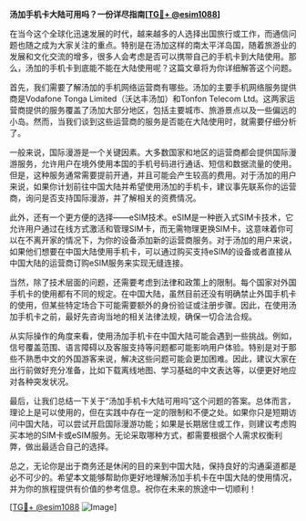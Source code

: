 **汤加手机卡大陆可用吗？一份详尽指南[[TG💪+ @esim1088](https://t.me/s/esim1088)]**

在当今这个全球化迅速发展的时代，越来越多的人选择出国旅行或工作，而通信问题也随之成为大家关注的重点。特别是在汤加这样的南太平洋岛国，随着旅游业的发展和文化交流的增多，很多人会考虑是否可以携带自己的手机卡到大陆使用。那么，汤加的手机卡到底能不能在大陆使用呢？这篇文章将为你详细解答这个问题。

首先，我们需要了解汤加的手机网络运营商有哪些。汤加的主要手机网络服务提供商是Vodafone Tonga Limited（沃达丰汤加）和Tonfon Telecom Ltd。这两家运营商提供的服务覆盖了汤加大部分地区，包括主要城市、旅游景点以及一些偏远的小岛。然而，当我们谈到这些运营商的服务是否能在大陆使用时，就需要仔细分析了。

一般来说，国际漫游是一个关键因素。大多数国家和地区的运营商都会提供国际漫游服务，允许用户在境外使用本国的手机号码进行通话、短信和数据流量的使用。但是，这种服务通常需要提前开通，并且可能会产生较高的费用。对于汤加的用户来说，如果你计划前往中国大陆并希望使用汤加的手机卡，建议事先联系你的运营商，询问是否支持国际漫游，并了解相关的资费情况。

此外，还有一个更方便的选择——eSIM技术。eSIM是一种嵌入式SIM卡技术，它允许用户通过在线方式激活和管理SIM卡，而无需物理更换SIM卡。这意味着你可以在不离开家的情况下，为你的设备添加新的运营商服务。对于汤加的用户来说，如果他们想要在中国大陆使用手机卡，可以通过购买支持eSIM的设备或者直接从中国大陆的运营商订购eSIM服务来实现无缝连接。

当然，除了技术层面的问题，还需要考虑到法律和政策上的限制。每个国家对外国手机卡的使用都有不同的规定。在中国大陆，虽然目前还没有明确禁止外国手机卡的使用，但某些特定场合下可能需要额外的身份验证或注册步骤。因此，在使用汤加手机卡之前，最好先咨询当地的相关法律法规，确保一切合法合规。

从实际操作的角度来看，使用汤加手机卡在中国大陆可能会遇到一些挑战。例如，信号覆盖范围、语言障碍以及客服支持等问题都可能影响用户体验。特别是对于那些不熟悉中文的外国游客来说，解决这些问题可能会更加困难。因此，建议大家在出行前做好充分准备，比如下载离线地图、学习基础的中文表达等，以便更好地应对各种突发状况。

最后，让我们总结一下关于“汤加手机卡大陆可用吗”这个问题的答案。总体而言，理论上是可以使用的，但在实践中存在一定的限制和不便之处。如果你只是短期访问中国大陆，可以尝试开启国际漫游功能；如果是长期居住或工作，则建议考虑购买本地的SIM卡或eSIM服务。无论采取哪种方式，都需要根据个人需求权衡利弊，做出最适合自己的选择。

总之，无论你是出于商务还是休闲的目的来到中国大陆，保持良好的沟通渠道都是必不可少的。希望本文能够帮助你更好地理解汤加手机卡在中国大陆的使用情况，并为你的旅程提供有价值的参考信息。祝你在未来的旅途中一切顺利！

[[TG💪+ @esim1088](https://t.me/s/esim1088) ![Image](https://i.postimg.cc/4NQfJmqS/Snipaste-2025-05-13-00-14-12.png)]